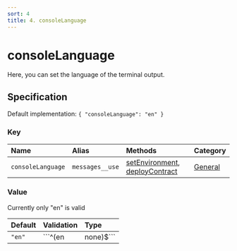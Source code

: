 ```yaml
---
sort: 4
title: 4. consoleLanguage
---
```


# consoleLanguage

Here, you can set the language of the terminal output.


## Specification

Default implementation: ```{ "consoleLanguage": "en" }```

### Key

| **Name** | **Alias** | **Methods** | **Category** |  
|:--|:--|:--|:--|
| ```consoleLanguage``` | ```messages__use``` | [setEnvironment](../methods/setEnvironment.html#options), [deployContract](../methods/deployContract.html#options) | [General](../options/#general) |

### Value

Currently only "en" is valid

| **Default** | **Validation** | **Type** |
|:--|:--|:--|
| ```"en"``` | ```^(en|none)$``` | ```string``` |

